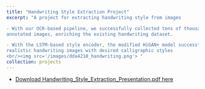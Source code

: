 ```yaml
---
title: "Handwriting Style Extraction Project"
excerpt: "A project for extracting handwriting style from images

- With our OCR-based pipeline, we successfully collected tens of thousands of word-level
annotated images, enriching the existing handwriting dataset.

- With the LSTM-based style encoder, the modified HiGAN+ model successfully generated
realistic handwriting images with desired calligraphic styles
<br/><img src='/images/dda4210_handwriting.png'> "
collection: projects
---
```


- [Download Handwriting_Style_Extraction_Presentation.pdf here](http://yangyiqu.github.io/files/DDA4210_pre.pdf)